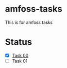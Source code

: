 # amfoss-tasks
This is for amfoss tasks

# Status
- [x] [Task 00](https://github.com/Den1f/amfoss-tasks/tree/main/Task%2000)
- [ ] Task 01
